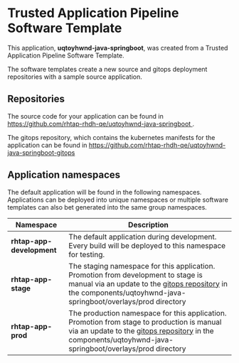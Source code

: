 # Trusted Application Pipeline Software Template

This application, **uqtoyhwnd-java-springboot**, was created from a Trusted Application Pipeline Software Template.

The software templates create a new source and gitops deployment repositories with a sample source application. 

## Repositories

The source code for your application can be found in [https://github.com/rhtap-rhdh-qe/uqtoyhwnd-java-springboot ](https://github.com/rhtap-rhdh-qe/uqtoyhwnd-java-springboot ).
 
The gitops repository, which contains the kubernetes manifests for the application can be found in 
[https://github.com/rhtap-rhdh-qe/uqtoyhwnd-java-springboot-gitops ](https://github.com/rhtap-rhdh-qe/uqtoyhwnd-java-springboot-gitops ) 

## Application namespaces 

The default application will be found in the following namespaces. Applications can be deployed into unique namespaces or multiple software templates can also bet generated into the same group namespaces.  

|  Namespace   |  Description   |  
| -------- | -------- |   
| **rhtap-app-development** | The default application during development. Every build will be deployed to this namespace for testing. | 
| **rhtap-app-stage** | The staging namespace for this application. Promotion from development to stage is manual via an update to the [gitops repository](https://github.com/rhtap-rhdh-qe/uqtoyhwnd-java-springboot-gitops ) in the components/uqtoyhwnd-java-springboot/overlays/prod directory |  
| **rhtap-app-prod** | The production namespace for this application. Promotion from stage to production is manual via an update to the [gitops repository](https://github.com/rhtap-rhdh-qe/uqtoyhwnd-java-springboot-gitops ) in the components/uqtoyhwnd-java-springboot/overlays/prod directory | 